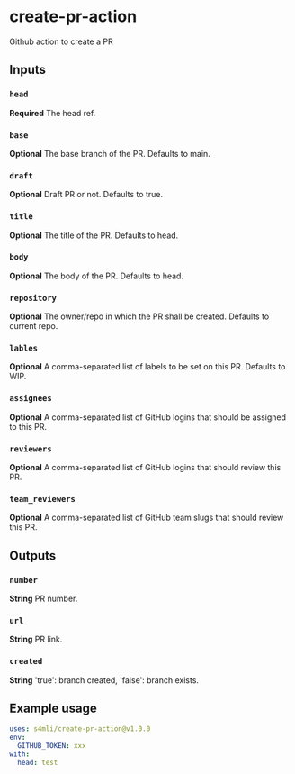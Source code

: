 # create-pr-action

Github action to create a PR

## Inputs

### `head`

**Required** The head ref.

### `base`

**Optional** The base branch of the PR. Defaults to main.

### `draft`

**Optional** Draft PR or not. Defaults to true.

### `title`

**Optional** The title of the PR. Defaults to head.

### `body`

**Optional** The body of the PR. Defaults to head.

### `repository`

**Optional** The owner/repo in which the PR shall be created. Defaults to current repo.

### `lables`

**Optional** A comma-separated list of labels to be set on this PR. Defaults to WIP.

### `assignees`

**Optional** A comma-separated list of GitHub logins that should be assigned to this PR.

### `reviewers`

**Optional** A comma-separated list of GitHub logins that should review this PR.

### `team_reviewers`

**Optional** A comma-separated list of GitHub team slugs that should review this PR.

## Outputs

### `number`

**String** PR number.

### `url`

**String** PR link.

### `created`

**String** 'true': branch created, 'false': branch exists.

## Example usage

```yaml
uses: s4mli/create-pr-action@v1.0.0
env:
  GITHUB_TOKEN: xxx
with:
  head: test
```
